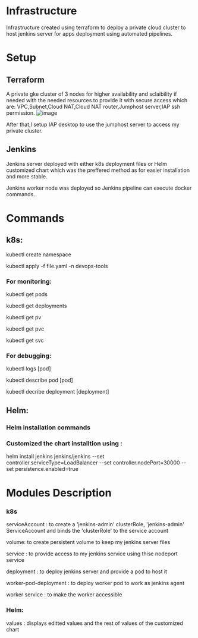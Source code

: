 # Infrastructure

Infrastructure created using terraform to deploy a private cloud cluster to host jenkins server for apps deployment using automated pipelines.

# Setup
## Terraform
A private gke cluster of 3 nodes for higher availability and sclaibility if needed with the needed resources to provide it with secure access which are:
VPC,Subnet,Cloud NAT,Cloud NAT router,Jumphost server,IAP ssh permission.
![image](https://github.com/Gaser98/Infrastructure/assets/76227165/ee741336-0738-46df-b6c7-6e9192af0e4f)

After that,I setup IAP desktop to use the jumphost server to access my private cluster.
## Jenkins 
Jenkins server deployed with either k8s deployment files or Helm customized chart which was the preffered method as for easier installation and more stable. 

Jenkins worker node was deployed so Jenkins pipeline can execute docker commands.

# Commands
## k8s:
kubectl create namespace 

kubectl apply -f file.yaml -n devops-tools
### For monitoring:
kubectl get pods


kubectl get deployments


kubectl get pv 


kubectl get pvc


kubectl get svc 
### For debugging:
kubectl logs [pod]


kubectl describe pod [pod] 


kubectl decribe deployment [deployment]
## Helm:
### Helm installation commands
### Customized the chart installtion using :
helm install jenkins jenkins/jenkins --set controller.serviceType=LoadBalancer --set controller.nodePort=30000 --set persistence.enabled=true
# Modules Description
### k8s
serviceAccount : to create a 'jenkins-admin' clusterRole, 'jenkins-admin' ServiceAccount and binds the 'clusterRole' to the service account


volume: to create persistent volume to keep my jenkins server files


service : to provide access to my jenkins service using thise nodeport service


deployment : to deploy jenkins server and provide a pod to host it 


worker-pod-deployment : to deploy worker pod to work as jenkins agent 


worker service : to make the worker accessible
### Helm:
values : displays editted values and the rest of values of the customized chart
